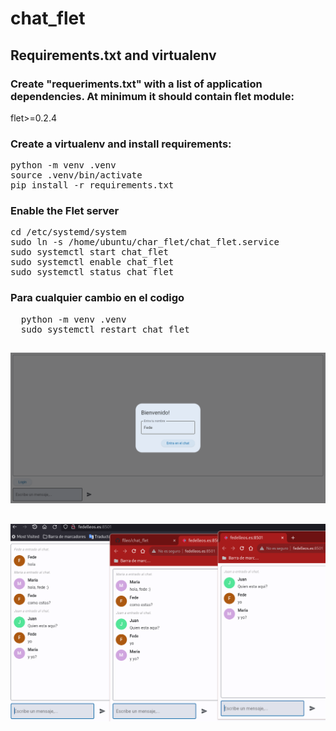 # chat_flet

## Requirements.txt and virtualenv

### Create "requeriments.txt" with a list of application dependencies. At minimum it should contain flet module:

flet>=0.2.4

### Create a virtualenv and install requirements:
<pre>
python -m venv .venv
source .venv/bin/activate
pip install -r requirements.txt
</pre>

### Enable the Flet server

<pre>
cd /etc/systemd/system
sudo ln -s /home/ubuntu/char_flet/chat_flet.service
sudo systemctl start chat_flet
sudo systemctl enable chat_flet
sudo systemctl status chat_flet
</pre>

### Para cualquier cambio en el codigo

<pre>
  python -m venv .venv
  sudo systemctl restart chat_flet
</pre>

## 
<img src="img/img.png">

## 
<img src="img/img1.png">
